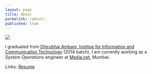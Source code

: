 ```yaml
---
layout: page
title: About
permalink: /about/
published: true
---
```


<!-- <a href="{{ site.baseurl }}/" class="site-avatar"><img src="{{ site.avatar }}" /></a> -->

<a href="{{ site.baseurl }}/" class="site-avatar">
	<img style="max-width: 100%" src="{{ site.favicon.svg }}" />
</a>

I graduated from [Dhirubhai Ambani, Institue for Information and Communication Technology](http://www.daiict.ac.in/daiict/index.html) (2014 batch). I am currently working as a _System Operations_ engineer at [Media.net](http://www.media.net/), Mumbai.

Links: [Resume](https://github.com/mitthu/resume/files/2337305/resume.pdf)
